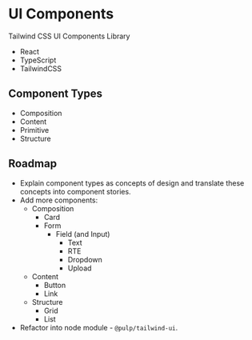 # UI Components

Tailwind CSS UI Components Library

- React
- TypeScript
- TailwindCSS

## Component Types

- Composition
- Content
- Primitive
- Structure

## Roadmap

- Explain component types as concepts of design and translate these concepts into component stories.
- Add more components:
  - Composition
    - Card
    - Form
      - Field (and Input)
        - Text
        - RTE
        - Dropdown
        - Upload
  - Content
    - Button
    - Link
  - Structure
    - Grid
    - List
- Refactor into node module - `@pulp/tailwind-ui`.
